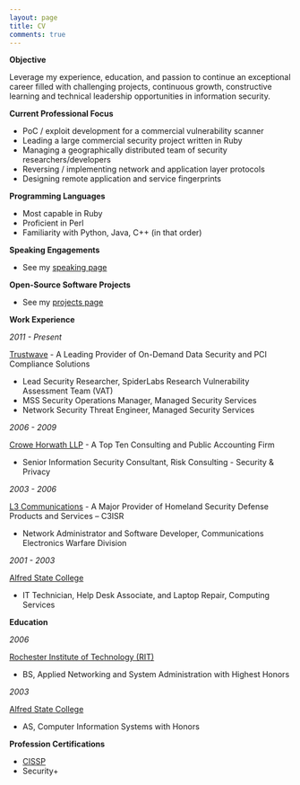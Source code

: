 ```yaml
---
layout: page
title: CV
comments: true
---
```


**Objective**

Leverage my experience, education, and passion to continue an exceptional career filled with challenging projects, continuous growth, constructive learning and technical leadership opportunities in information security.

**Current Professional Focus**

- PoC / exploit development for a commercial vulnerability scanner
- Leading a large commercial security project written in Ruby
- Managing a geographically distributed team of security researchers/developers
- Reversing / implementing network and application layer protocols
- Designing remote application and service fingerprints

**Programming Languages**

- Most capable in Ruby
- Proficient in Perl
- Familiarity with Python, Java, C++ (in that order)

**Speaking Engagements**

- See my [speaking page](/speaking/)

**Open-Source Software Projects**

- See my [projects page](/projects/)

**Work Experience**

*2011 - Present*

[Trustwave](https://www.trustwave.com) - A Leading Provider of On-Demand Data Security and PCI Compliance Solutions

- Lead Security Researcher, SpiderLabs Research Vulnerability Assessment Team (VAT)
- MSS Security Operations Manager, Managed Security Services
- Network Security Threat Engineer, Managed Security Services

*2006 - 2009*

[Crowe Horwath LLP](http://www.crowehorwath.com/) - A Top Ten Consulting and Public Accounting Firm

- Senior Information Security Consultant, Risk Consulting - Security & Privacy

*2003 - 2006*

[L3 Communications](http://www.l-3com.com/) - A Major Provider of Homeland Security Defense Products and Services – C3ISR

- Network Administrator and Software Developer, Communications Electronics Warfare Division

*2001 - 2003*

[Alfred State College](http://www.alfredstate.edu/)

- IT Technician, Help Desk Associate, and Laptop Repair, Computing Services

**Education**

*2006*

[Rochester Institute of Technology (RIT)](http://www.rit.edu/)

- BS, Applied Networking and System Administration with Highest Honors

*2003*

[Alfred State College](http://www.alfredstate.edu/)

- AS, Computer Information Systems with Honors

**Profession Certifications**

- [CISSP](https://www.isc2.org/CISSP/Default.aspx)
- Security+